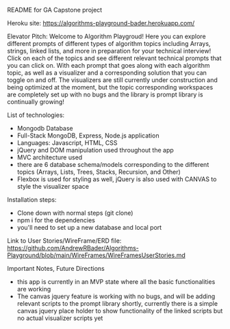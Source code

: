 README for GA Capstone project

Heroku site: https://algorithms-playground-bader.herokuapp.com/

Elevator Pitch:
Welcome to Algorithm Playgroud! Here you can explore different prompts of different types of algorithm topics including Arrays, strings, linked lists, and more in preparation for your technical interview! Click on each of the topics and see different relevant technical prompts that you can click on. With each prompt that goes along with each algorithm topic, as well as a visualizer and a corresponding solution that you can toggle on and off. The visualizers are still currently under construction and being optimized at the moment, but the topic corresponding workspaces are completely set up with no bugs and the library is prompt library is continually growing! 

List of technologies:
- Mongodb Database
- Full-Stack MongoDB, Express, Node.js application
- Languages: Javascript, HTML, CSS
- jQuery and DOM manipulation used throughout the app
- MVC architecture used
- there are 6 database schema/models corresponding to the different topics (Arrays, Lists, Trees, Stacks, Recursion, and Other)
- Flexbox is used for styling as well, jQuery is also used with CANVAS to style the visualizer space

Installation steps:
- Clone down with normal steps (git clone)
- npm i for the dependencies
- you'll need to set up a new database and local port 

Link to User Stories/WireFrame/ERD file:
https://github.com/AndrewRBader/Algorithms-Playground/blob/main/WireFrames/WireFramesUserStories.md

Important Notes, Future Directions
- this app is currently in an MVP state where all the basic functionalities are working
- The canvas jquery feature is working with no bugs, and will be adding relevant scripts to the prompt library shortly, currently there is a simple canvas jquery place holder to show functionality of the linked scripts but no actual visualizer scripts yet


















